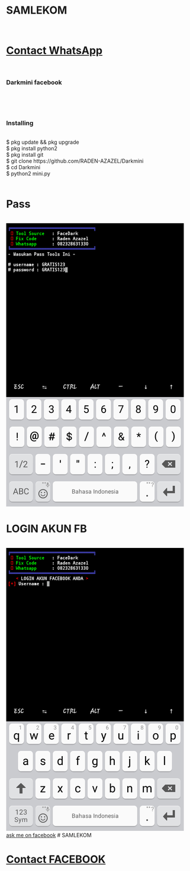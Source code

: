 
# SAMLEKOM
<br><h1><a href="https://wa.me/6282328631330?text=Hello%20">Contact WhatsApp </a></h1><br><h3> Darkmini facebook</h3><br>
<br><br>
<h3>Installing</h3><br>
$ pkg update && pkg upgrade<br>
$ pkg install python2<br>
$ pkg install git<br>
$ git clone https://github.com/RADEN-AZAZEL/Darkmini<br>
$ cd Darkmini<br>
$ python2 mini.py<br><br>
<h1>Pass</h1><br>
<img src="https://github.com/RADEN-AZAZEL/Darkmini/blob/master/Pass-1.png"/>
<br><h1>LOGIN AKUN FB</h1><br>
<img src="https://github.com/RADEN-AZAZEL/Darkmini/blob/master/Login.png"/>
<a href ="https://www.facebook.com/ifthy.farikha">ask me on facebook</a>
 # SAMLEKOM
<br><h1><a href="
<a href ="https://www.facebook.com/ifthy.farikha">Contact FACEBOOK </a></h1><br><h3>
